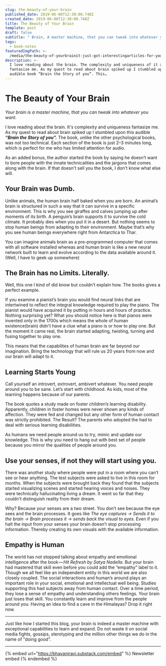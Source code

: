 ```yaml
---
slug: the-beauty-of-your-brain
published_date: 2019-06-06T12:30:00.748Z
created_date: 2019-06-06T12:30:00.748Z
title: The Beauty of Your Brain
template: post
draft: false
subtitle: " Brain, A master machine, that you can tweak into whatever you want. Crazy to geek-head. Literally, anything. "
tags:
  - book-notes
featuredImgPath: >-
  /media/the-beauty-of-yourbrainit-just-got-interestingarticles-for-you-toread-0.jpg
description: >-
  I love reading about the brain. The complexity and uniqueness of it always
  fantasize me. As my quest to read about brain spiked up I stumbled upon this
  audible book “Brain the Story of you”. This…
---
```


# The Beauty of Your Brain

_Your brain is a master machine, that you can tweak into whatever you want._

I love reading about the brain. It's complexity and uniqueness fantasize me. As my quest to read about brain spiked up I stumbled upon this audible _**“Brain the Story of you”.**_ The book, unlike the other psychological books, was not too technical. Each section of the book is just 2–3 minutes long, which is perfect for me who has limited attention for audio.

As an added bonus, the author started the book by saying he doesn’t want to bore people with the innate technicalities and the jargons that comes along with the brain. If that doesn't sell you the book, I don't know what else will.

## Your Brain was Dumb.

Unlike animals, the human brain half baked when you are born. An animal’s brain is structured in such a way that it can survive in a specific environment. This is why you see giraffes and calves jumping up after moments of its birth. A penguin’s brain supports it to survive the cold climate. It probably dies when you put it in a desert. But nothing seems to stop human beings from adapting to their environment. Maybe that’s why you see human beings everywhere right from Antarctica to Thar.

You can imagine animals brain as a pre-programmed computer that comes with all software installed whereas and human brain is like a new neural network built to learn and evolve according to the data available around it. (Well, I have to geek up somewhere)

## The Brain has no Limits. Literally.

Well, this one I kind of did know but couldn’t explain how. The books gives a perfect example.

If you examine a pianist’s brain you would find neural links that are intertwined to reflect the integral knowledge required to play the piano. The pianist would have acquired it by putting in hours and hours of practice. Nothing surprising yet? What you should notice here is that pianos were invented only in the 1700s which means the whole of human existence(brain) didn’t have a clue what a piano is or how to play one. But the moment it came real, the brain started adapting, twisting, turning and fusing together to play one.

This means that the capabilites of human brain are far beyond our imagination. Bring the technology that will rule us 20 years from now and our brain will adapt to it.

## Learning Starts Young

Call yourself an introvert, extrovert, ambivert whatever. You need people around you to be sane. Let’s start with childhood. As kids, most of the learning happens because of our parents.

The book quotes a study made on foster children’s learning disability. Apparently, children in foster homes were never shown any kinds of affection. They were fed and changed but any other form of human contact was strictly prohibited. The Result? The parents who adopted the had to deal with serious learning disabilities.

As humans we need people around us to try, mimic and update our knowledge. This is why you need to hang out with best set of people because you mirror the qualities of people around you.

## Use your senses, if not they will start using you.

There was another study where people were put in a room where you can’t see or hear anything. The test subjects were asked to live in this room for months. When the subjects were brought back they found that the subjects started visualizing scenes and started hearing voices and noises. They were technically hallucinating living a dream. It went so far that they couldn’t distinguish reality from their dream.

Why? Because your senses are a two street. You don’t see because the eye sees and the brain processes. It goes like _The eye captures → Sends it to the brain → Brain processes it → sends back the visual to eyes._ Even if you halt the input from your senses your brain doesn’t stop processing information. Thereby creating its own visuals with the available information.

## Empathy is Human

The world has not stopped talking about empathy and emotional intelligence after the book — *Hit Refresh by Satya Nadella.* But your brain had mastered that skill even before you could add the “empathy” label to it. Though we all feel like an independent entity in this world we are also closely coupled. The social interactions and human’s around plays an important role in your social, emotional and intellectual well being. Studies supporting this had subjects away from human contact. Over a time period, they lose a sense of empathy and understanding others feelings. Your brain just loses that skill. You constantly learn and improve from the people around you. Having an idea to find a cave in the Himalayas? Drop it right now.

---

Just like how I started this blog, your brain is indeed a master machine with exceptional capabilities to learn and expand. Do not waste it on social media fights, gossips, sterotyping and the million other things we do in the name of "doing good".

---

{% embed url="https://bhavaniravi.substack.com/embed" %}
Newsletter embed
{% endembed %}
